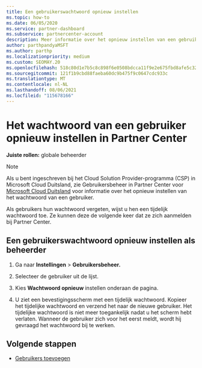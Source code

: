```yaml
---
title: Een gebruikerswachtwoord opnieuw instellen
ms.topic: how-to
ms.date: 06/05/2020
ms.service: partner-dashboard
ms.subservice: partnercenter-account
description: Meer informatie over het opnieuw instellen van een gebruikerswachtwoord in Partner Center. Gebruikers ontvangen een tijdelijk wachtwoord de volgende keer dat ze zich aanmelden bij Partner Center.
author: parthpandyaMSFT
ms.author: parthp
ms.localizationpriority: medium
ms.custom: SEOMAY.20
ms.openlocfilehash: 518c80d1e7b5c8c898f6e0508bdcca11f9e2e675fbd8afe5c327ec68877a0ed0
ms.sourcegitcommit: 121f1b9cbd88faeba60dc9b475f9c0647cdc933c
ms.translationtype: MT
ms.contentlocale: nl-NL
ms.lasthandoff: 08/06/2021
ms.locfileid: "115678166"
---
```

# <a name="reset-a-users-password-in-partner-center"></a>Het wachtwoord van een gebruiker opnieuw instellen in Partner Center

**Juiste rollen:** globale beheerder

> [!NOTE]  
> Als u bent ingeschreven bij het Cloud Solution Provider-programma (CSP) in Microsoft Cloud Duitsland, zie Gebruikersbeheer in Partner Center voor [Microsoft Cloud Duitsland](user-management-in-partner-center-for-microsoft-cloud-germany.md) voor informatie over het opnieuw instellen van het wachtwoord van een gebruiker.

Als gebruikers hun wachtwoord vergeten, wijst u hen een tijdelijk wachtwoord toe. Ze kunnen deze de volgende keer dat ze zich aanmelden bij Partner Center.

## <a name="reset-a-user-password-as-an-admin"></a>Een gebruikerswachtwoord opnieuw instellen als beheerder

1. Ga naar **Instellingen** &gt; **Gebruikersbeheer.**

2. Selecteer de gebruiker uit de lijst.

3. Kies **Wachtwoord opnieuw** instellen onderaan de pagina.

4. U ziet een bevestigingsscherm met een tijdelijk wachtwoord. Kopieer het tijdelijke wachtwoord en verzend het naar de nieuwe gebruiker. Het tijdelijke wachtwoord is niet meer toegankelijk nadat u het scherm hebt verlaten. Wanneer de gebruiker zich voor het eerst meldt, wordt hij gevraagd het wachtwoord bij te werken.

## <a name="next-steps"></a>Volgende stappen

- [Gebruikers toevoegen](create-user-accounts-and-set-permissions.md)